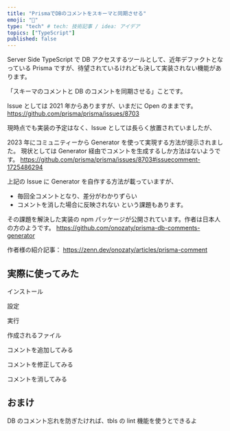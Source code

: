 ```yaml
---
title: "PrismaでDBのコメントをスキーマと同期させる"
emoji: "🦍"
type: "tech" # tech: 技術記事 / idea: アイデア
topics: ["TypeScript"]
published: false
---
```


Server Side TypeScript で DB アクセスするツールとして、近年デファクトとなっている Prisma ですが、待望されているけれども決して実装されない機能があります。

「スキーマのコメントと DB のコメントを同期させる」ことです。

Issue としては 2021 年からありますが、いまだに Open のままです。
https://github.com/prisma/prisma/issues/8703

現時点でも実装の予定はなく、Issue としては長らく放置されていましたが、

2023 年にコミュニティーから Generator を使って実現する方法が提示されました。
現状としては Generator 経由でコメントを生成するしか方法はないようです。
https://github.com/prisma/prisma/issues/8703#issuecomment-1725486294

上記の Issue に Generator を自作する方法が載っていますが、

- 毎回全コメントとなり、差分がわかりずらい
- コメントを消した場合に反映されない
  という課題もあります。

その課題を解決した実装の npm パッケージが公開されています。作者は日本人の方のようです。
https://github.com/onozaty/prisma-db-comments-generator

作者様の紹介記事：
https://zenn.dev/onozaty/articles/prisma-comment

## 実際に使ってみた

インストール

設定

実行

作成されるファイル

コメントを追加してみる

コメントを修正してみる

コメントを消してみる

## おまけ

DB のコメント忘れを防ぎたければ、tbls の lint 機能を使うとできるよ
